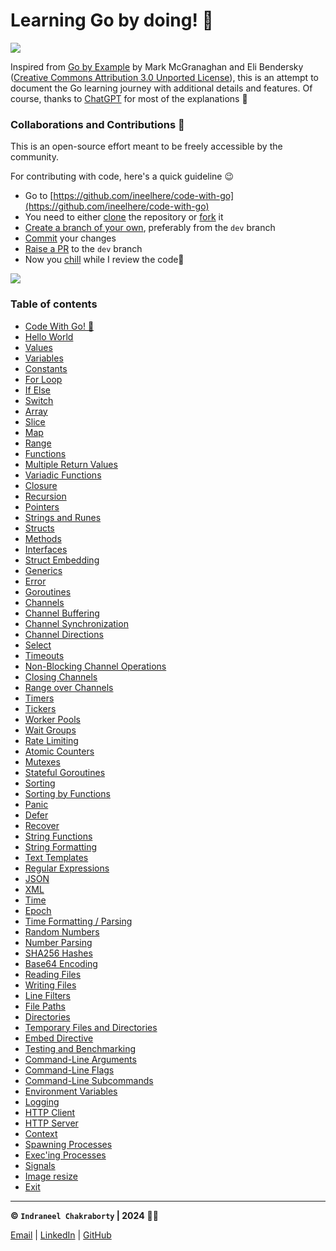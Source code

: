 # Learning Go by doing! 🚀

![](https://miro.medium.com/v2/resize:fit:384/0*A6EB_Ykks5bPp_rM.gif)

Inspired from [Go by Example](https://gobyexample.com/) by  Mark McGranaghan and Eli Bendersky ([Creative Commons Attribution 3.0 Unported License](https://creativecommons.org/licenses/by/3.0/)), this is an attempt to document the Go learning journey with additional details and features. Of course, thanks to [ChatGPT](https://chat.openai.com/) for most of the explanations 🦾

### Collaborations and Contributions 🤝
This is an open-source effort meant to be freely accessible by the community.

For contributing with code, here's a quick guideline 😉
* Go to [https://github.com/ineelhere/code-with-go](https://github.com/ineelhere/code-with-go)
* You need to either [clone](https://docs.github.com/en/repositories/creating-and-managing-repositories/cloning-a-repository) the repository or [fork](https://docs.github.com/en/pull-requests/collaborating-with-pull-requests/working-with-forks/fork-a-repo) it
* [Create a branch of your own](https://docs.github.com/en/pull-requests/collaborating-with-pull-requests/proposing-changes-to-your-work-with-pull-requests/creating-and-deleting-branches-within-your-repository), preferably from the `dev` branch
* [Commit](https://github.com/git-guides/git-commit) your changes
* [Raise a PR](https://docs.github.com/en/desktop/working-with-your-remote-repository-on-github-or-github-enterprise/creating-an-issue-or-pull-request-from-github-desktop) to the `dev` branch 
* Now you [chill](https://youtu.be/KOnFBHqztbM) while I review the code🥤

![](https://media.giphy.com/media/0Av9l0VIc01y1isrDw/giphy.gif)

### Table of contents

* [Code With Go! 🚀](README.md)
* [Hello World](01-hello-world.md)
* [Values](2-values.md)
* [Variables](3-variables.md)
* [Constants](4-constants.md)
* [For Loop](5-for.md)
* [If Else](6-iflese.md)
* [Switch](7-switch.md)
* [Array](8-array.md)
* [Slice](9-slice.md)
* [Map](10-map.md)
* [Range](11-range.md)
* [Functions](12-functions.md)
* [Multiple Return Values](13-multiple-return-values.md)
* [Variadic Functions](14-variadic-functions.md)
* [Closure](15-closure.md)
* [Recursion](16-recursion.md)
* [Pointers](17-pointers.md)
* [Strings and Runes](18-strings-and-runes.md)
* [Structs](19-structs.md)
* [Methods](20-methods.md)
* [Interfaces](21-interfaces.md)
* [Struct Embedding](22-struct-embedding.md)
* [Generics](23-generics.md)
* [Error](24-error.md)
* [Goroutines](25-goroutines.md)
* [Channels](26-channels.md)
* [Channel Buffering](27-channelbuffering.md)
* [Channel Synchronization](28-channel-synchronization.md)
* [Channel Directions](29-channel-directions.md)
* [Select](30-select.md)
* [Timeouts](31-timeouts.md)
* [Non-Blocking Channel Operations](32-non-blocking-channel-operations.md)
* [Closing Channels](33-closing-channels.md)
* [Range over Channels](34-range-over-channels.md)
* [Timers](35-timers.md)
* [Tickers](36-tickers.md)
* [Worker Pools](37-worker-pools.md)
* [Wait Groups](38-wait-groups.md)
* [Rate Limiting](39-rate-limiting.md)
* [Atomic Counters](40-atomic-conters.md)
* [Mutexes](41-mutexes.md)
* [Stateful Goroutines](42-stateful-goroutines.md)
* [Sorting](43-sorting.md)
* [Sorting by Functions](44-sorting-by-functions.md)
* [Panic](45-panic.md)
* [Defer](46-defer.md)
* [Recover](47-recover.md)
* [String Functions](48-string-functions.md)
* [String Formatting](49-string-formatting.md)
* [Text Templates](50-text-templates.md)
* [Regular Expressions](51-regular-expressions.md)
* [JSON](52-json.md)
* [XML](53-xml.md)
* [Time](54-time.md)
* [Epoch](55-epoch.md)
* [Time Formatting / Parsing](56-time-formatting-parsing.md)
* [Random Numbers](57-random-numbers.md)
* [Number Parsing](58-number-parsing.md)
* [SHA256 Hashes](59-sha256-hashes.md)
* [Base64 Encoding](60-base64-encoding.md)
* [Reading Files](61-reading-files.md)
* [Writing Files](62-writing-files.md)
* [Line Filters](63-line-filters.md)
* [File Paths](64-file-paths.md)
* [Directories](65-directories.md)
* [Temporary Files and Directories](66-temporary-files-and-directories.md)
* [Embed Directive](67-embed-directive.md)
* [Testing and Benchmarking](68-testing-and-benchmarking.md)
* [Command-Line Arguments](69-command-line-interface.md)
* [Command-Line Flags](70-command-line-flags.md)
* [Command-Line Subcommands](71-command-line-subcommands.md)
* [Environment Variables](72-environment-variables.md)
* [Logging](73-logging.md)
* [HTTP Client](74-http-client.md)
* [HTTP Server](75-http-server.md)
* [Context](76-context.md)
* [Spawning Processes](77-spawning-process.md)
* [Exec'ing Processes](78-exec`ing-processes.md)
* [Signals](79-signals.md)
* [Image resize](80-image-resize.md)
* [Exit](81-exit.md)
___

**© `Indraneel Chakraborty` | 2024** 🧑‍💻

[ Email](mailto:hello.indraneel@gmail.com) | [LinkedIn](https://www.linkedin.com/in/indraneelchakraborty/) | [GitHub](https://github.com/ineelhere)